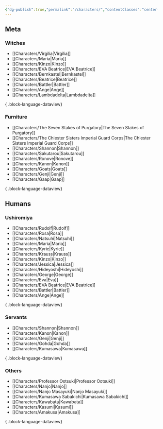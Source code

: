 ```yaml
---
{"dg-publish":true,"permalink":"/characters/","contentClasses":"center-headings red-truth red-links blue-truth","created":"2025-03-06T14:24:07.452+01:00","updated":"2025-03-17T18:16:54.901+01:00"}
---
```


## Meta

### Witches
- [[Characters/Virgilia\|Virgilia]]
- [[Characters/Maria\|Maria]]
- [[Characters/Kinzo\|Kinzo]]
- [[Characters/EVA Beatrice\|EVA Beatrice]]
- [[Characters/Bernkastel\|Bernkastel]]
- [[Characters/Beatrice\|Beatrice]]
- [[Characters/Battler\|Battler]]
- [[Characters/Ange\|Ange]]
- [[Characters/Lambdadelta\|Lambdadelta]]

{ .block-language-dataview}

### Furniture
- [[Characters/The Seven Stakes of Purgatory\|The Seven Stakes of Purgatory]]
- [[Characters/The Chiester Sisters Imperial Guard Corps\|The Chiester Sisters Imperial Guard Corps]]
- [[Characters/Shannon\|Shannon]]
- [[Characters/Sakutarou\|Sakutarou]]
- [[Characters/Ronove\|Ronove]]
- [[Characters/Kanon\|Kanon]]
- [[Characters/Goats\|Goats]]
- [[Characters/Genji\|Genji]]
- [[Characters/Gaap\|Gaap]]

{ .block-language-dataview}

## Humans
### Ushiromiya
- [[Characters/Rudolf\|Rudolf]]
- [[Characters/Rosa\|Rosa]]
- [[Characters/Natsuhi\|Natsuhi]]
- [[Characters/Maria\|Maria]]
- [[Characters/Kyrie\|Kyrie]]
- [[Characters/Krauss\|Krauss]]
- [[Characters/Kinzo\|Kinzo]]
- [[Characters/Jessica\|Jessica]]
- [[Characters/Hideyoshi\|Hideyoshi]]
- [[Characters/George\|George]]
- [[Characters/Eva\|Eva]]
- [[Characters/EVA Beatrice\|EVA Beatrice]]
- [[Characters/Battler\|Battler]]
- [[Characters/Ange\|Ange]]

{ .block-language-dataview}

### Servants

- [[Characters/Shannon\|Shannon]]
- [[Characters/Kanon\|Kanon]]
- [[Characters/Genji\|Genji]]
- [[Characters/Gohda\|Gohda]]
- [[Characters/Kumasawa\|Kumasawa]]

{ .block-language-dataview}

### Others
- [[Characters/Professor Ootsuki\|Professor Ootsuki]]
- [[Characters/Nanjo\|Nanjo]]
- [[Characters/Nanjo Masayuki\|Nanjo Masayuki]]
- [[Characters/Kumasawa Sabakichi\|Kumasawa Sabakichi]]
- [[Characters/Kawabata\|Kawabata]]
- [[Characters/Kasumi\|Kasumi]]
- [[Characters/Amakusa\|Amakusa]]

{ .block-language-dataview}